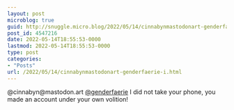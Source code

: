 ```yaml
---
layout: post
microblog: true
guid: http://snuggle.micro.blog/2022/05/14/cinnabynmastodonart-genderfaerie-i.html
post_id: 4547216
date: 2022-05-14T18:55:53-0000
lastmod: 2022-05-14T18:55:53-0000
type: post
categories:
- "Posts"
url: /2022/05/14/cinnabynmastodonart-genderfaerie-i.html
---
```

<p>@cinnabyn@mastodon.art <span class="h-card" translate="no"><a href="https://tech.lgbt/@genderfaerie" class="u-url mention">@<span>genderfaerie</span></a></span> I did not take your phone, you made an account under your own volition!</p>
